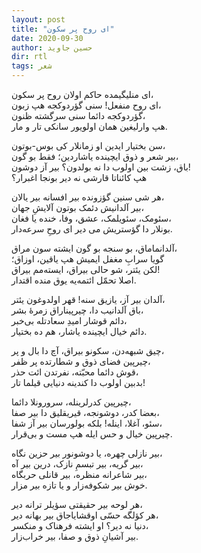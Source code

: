 ```yaml
---
layout: post
title: "ای روح پر سکون"
date: 2020-09-30
author: حسین جاوید
dir: rtl
tags: شعر
---
```


ای منلیگیمده حاکم اولان روح پر سکون،<br/>
ای روح منفعل! سنی گؤردوکجه هپ زبون،<br/>
گؤردوکجه دائما سنی سرگشته ظنون،<br/>
هپ وارلیغین همان اولویور سانکی تار و مار.


سن بختیار ایدین او زمانلار کی بوس-بوتون،<br/>
بیر شعر و ذوق ایچینده یاشاردین؛ فقط بو گون،<br/>
باق، زشت بین اولوب دا نه بولدون؟ بیر آز دوشون!<br/>
هپ کائناتا قارشی نه دیر بونجا اغبرار؟


هر شی سنین گؤزونده بیر افسانه بیر یالان،<br/>
بیر آلدانیش دئمک بوتون آلایشِ جهان،<br/>
سئومک، سئویلمک، عشق، وفا، خنده یا فغان،<br/>
بونلار دا گؤستریش می دیر ای روحِ سرعه‌دار.


آلدانماماق، بو سنجه بو گون ایشته سون مراق،<br/>
گویا سرابِ مغفل ایمیش هپ یاقین، اوزاق؛<br/>
لکن یئتر، شو حالی بیراق، ایسته‌مم بیراق!<br/>
اصلا تحمّل ائتمه‌یه یوق منده اقتدار.


آلدان بیر آز، یازیق سنه! قهر اولدوغون یئتر،<br/>
باق آلدانیب دا، چیرپیناراق زمرهٔ بشر،<br/>
دائم قوشار امیدِ سعادتله بی‌خبر،<br/>
دائم خیال ایچینده یاشار، هم ده بختیار.


چیق شبهه‌دن، سکونو بیراق، آچ دا بال و پر،<br/>
چیرپین فضای ذوق و شطارتده پر ظفر،<br/>
قوش دائما محبّته، نفرتدن ائت حذر،<br/>
بدبین اولوب دا کندینه دنیایی قیلما تار!


چیرپین کدرلرینله، سرورونلا دائما،<br/>
بعضا کدر، دوشونجه، قیریقلیق دا بیر صفا،<br/>
سئو، آغلا، اینله! بلکه بولورسان بیر آز شفا،<br/>
چیرپین خیال و حس ایله هپ مست و بی‌قرار.


بیر نازلی چهره، یا دوشونور بیر حزین نگاه،<br/>
بیر گریه، بیر تبسمِ نازک، درین بیر آه،<br/>
بیر شاعرانه منظره، بیر قانلی حربگاه،<br/>
خوش بیر شکوفه‌زار و یا تازه بیر مزار.


هر لوحه بیر حقیقتی سؤیلر ترانه دیر،<br/>
هر کؤلگه حسّی اوقشایاجاق بیر بهانه دیر،<br/>
دنیا نه دیر؟ او ایشته  فرهناک و منکسر،<br/>
بیر آشیانِ ذوق و صفا، بیر خراب‌زار.




